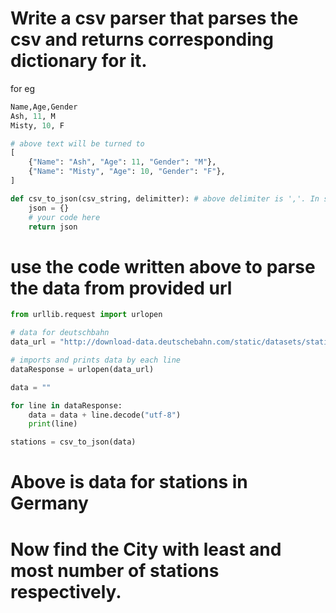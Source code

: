 # Write a csv parser that parses the csv and returns corresponding dictionary for it.

for eg
```python
Name,Age,Gender
Ash, 11, M
Misty, 10, F

# above text will be turned to
[
    {"Name": "Ash", "Age": 11, "Gender": "M"},
    {"Name": "Misty", "Age": 10, "Gender": "F"},
]

def csv_to_json(csv_string, delimitter): # above delimiter is ','. In some cases it could be tab or ';'
    json = {}
    # your code here
    return json
```
# use the code written above to parse the data from provided url

```python
from urllib.request import urlopen

# data for deutschbahn
data_url = "http://download-data.deutschebahn.com/static/datasets/stationsdaten/DBSuS-Uebersicht_Bahnhoefe-Stand2016-07.csv"

# imports and prints data by each line
dataResponse = urlopen(data_url)

data = ""

for line in dataResponse:
    data = data + line.decode("utf-8")
    print(line)

stations = csv_to_json(data)
```

# Above is data for stations in Germany
# Now find the City with least and most number of stations respectively.

